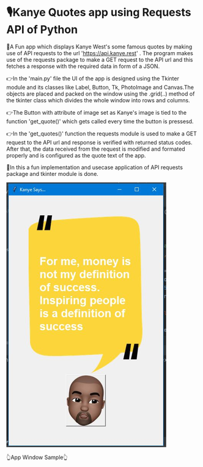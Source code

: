 # 🎙Kanye Quotes app using Requests API of Python

🌟A Fun app which displays Kanye West's some famous quotes by making use of API requests to the url 'https://api.kanye.rest' . The program makes use of the requests 
package to make a GET request to the API url and this fetches a response with the required data in form of a JSON.

👉In the 'main.py' file the UI of the app is designed using the Tkinter module and its classes like Label, Button, Tk, PhotoImage and Canvas.The objects are placed 
and packed on the window using the .grid(..) method of the tkinter class which divides the whole window into rows and columns.

👉The Button with attribute of image set as Kanye's image is tied to the function 'get_quote()' which gets called every time the button is pressesd.

👉In the 'get_quotes()' function the requests module is used to make a GET request to the API url and response is verified with returned status codes. After that, the
data received from the request is modified and formated properly and is configured as the quote text of the app.

🌟In this a fun implementation and usecase application of API requests package and tkinter module is done.

![App sample window](https://github.com/bellaryyash23/kanye_quotes_requests_API/blob/master/sample.JPG?raw=true)

👆App Window Sample👆
